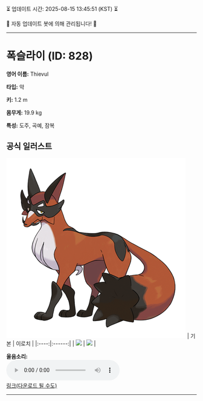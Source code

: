 
⏳ 업데이트 시간: 2025-08-15 13:45:51 (KST) ⏳

🤖 자동 업데이트 봇에 의해 관리됩니다! 🤖

---

# 폭슬라이 (ID: 828)
**영어 이름:** Thievul

**타입:** 악

**키:** 1.2 m

**몸무게:** 19.9 kg

**특성:** 도주, 곡예, 잠복

## 공식 일러스트
![](https://raw.githubusercontent.com/PokeAPI/sprites/master/sprites/pokemon/other/official-artwork/828.png)
| 기본 | 이로치 |
|:----:|:------:|
| <img src="http://play.pokemonshowdown.com/sprites/ani/thievul.gif" width="200"> | <img src="http://play.pokemonshowdown.com/sprites/ani-shiny/thievul.gif" width="200"> |

**울음소리:**<br><audio controls src="https://raw.githubusercontent.com/PokeAPI/cries/main/cries/pokemon/latest/828.ogg"></audio><br> [링크(다운로드 될 수도)](https://raw.githubusercontent.com/PokeAPI/cries/main/cries/pokemon/latest/828.ogg)


---
